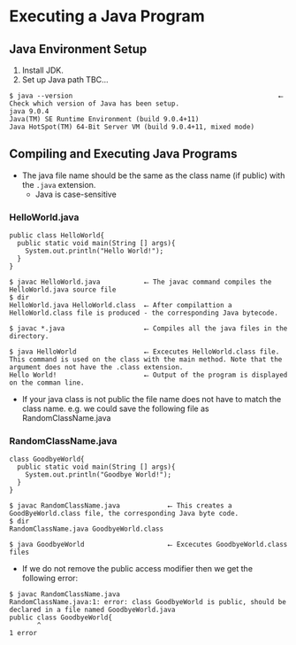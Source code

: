 # Executing a Java Program

## Java Environment Setup

1) Install JDK.
2) Set up Java path
 TBC...

~~~
$ java --version                                                    ⭠ Check which version of Java has been setup.
java 9.0.4
Java(TM) SE Runtime Environment (build 9.0.4+11)
Java HotSpot(TM) 64-Bit Server VM (build 9.0.4+11, mixed mode)
~~~

## Compiling and Executing Java Programs

* The java file name should be the same as the class name (if public) with the `.java` extension. 
  * Java is case-sensitive 
 
### HelloWorld.java
~~~
public class HelloWorld{
  public static void main(String [] args){
    System.out.println("Hello World!");
  }
}
~~~

~~~
$ javac HelloWorld.java           ⭠ The javac command compiles the HelloWorld.java source file
$ dir
HelloWorld.java HelloWorld.class  ⭠ After compilattion a HelloWorld.class file is produced - the corresponding Java bytecode.

$ javac *.java                    ⭠ Compiles all the java files in the directory.

$ java HelloWorld                 ⭠ Excecutes HelloWorld.class file. This command is used on the class with the main method. Note that the argument does not have the .class extension.
Hello World!                      ⭠ Output of the program is displayed on the comman line.
~~~

* If your java class is not public the file name does not have to match the class name. 
e.g. we could save the following file as RandomClassName.java


### RandomClassName.java
~~~
class GoodbyeWorld{
  public static void main(String [] args){
    System.out.println("Goodbye World!");
  }
}
~~~

~~~
$ javac RandomClassName.java            ⭠ This creates a GoodByeWorld.class file, the corresponding Java byte code.
$ dir
RandomClassName.java GoodbyeWorld.class 

$ java GoodbyeWorld                     ⭠ Excecutes GoodbyeWorld.class files
~~~

* If we do not remove the public access modifier then we get the following error:
~~~
$ javac RandomClassName.java
RandomClassName.java:1: error: class GoodbyeWorld is public, should be declared in a file named GoodbyeWorld.java
public class GoodbyeWorld{
       ^
1 error
~~~ 
